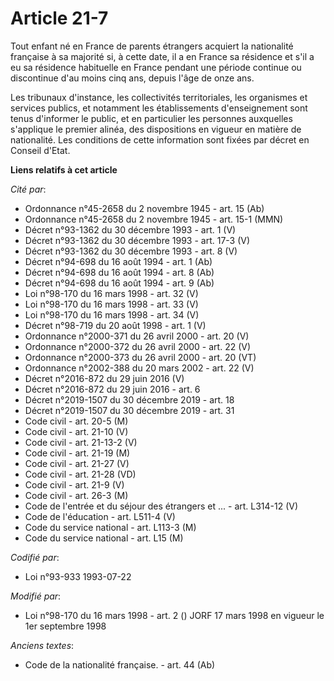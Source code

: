 # Article 21-7

Tout enfant né en France de parents étrangers acquiert la nationalité française à sa majorité si, à cette date, il a en
France sa résidence et s'il a eu sa résidence habituelle en France pendant une période continue ou discontinue d'au moins
cinq ans, depuis l'âge de onze ans.

Les tribunaux d'instance, les collectivités territoriales, les organismes et services publics, et notamment les
établissements d'enseignement sont tenus d'informer le public, et en particulier les personnes auxquelles s'applique le
premier alinéa, des dispositions en vigueur en matière de nationalité. Les conditions de cette information sont fixées par
décret en Conseil d'Etat.

**Liens relatifs à cet article**

_Cité par_:

  - Ordonnance n°45-2658 du 2 novembre 1945 - art. 15 (Ab)
  - Ordonnance n°45-2658 du 2 novembre 1945 - art. 15-1 (MMN)
  - Décret n°93-1362 du 30 décembre 1993 - art. 1 (V)
  - Décret n°93-1362 du 30 décembre 1993 - art. 17-3 (V)
  - Décret n°93-1362 du 30 décembre 1993 - art. 8 (V)
  - Décret n°94-698 du 16 août 1994 - art. 1 (Ab)
  - Décret n°94-698 du 16 août 1994 - art. 8 (Ab)
  - Décret n°94-698 du 16 août 1994 - art. 9 (Ab)
  - Loi n°98-170 du 16 mars 1998 - art. 32 (V)
  - Loi n°98-170 du 16 mars 1998 - art. 33 (V)
  - Loi n°98-170 du 16 mars 1998 - art. 34 (V)
  - Décret n°98-719 du 20 août 1998 - art. 1 (V)
  - Ordonnance n°2000-371 du 26 avril 2000 - art. 20 (V)
  - Ordonnance n°2000-372 du 26 avril 2000 - art. 22 (V)
  - Ordonnance n°2000-373 du 26 avril 2000 - art. 20 (VT)
  - Ordonnance n°2002-388 du 20 mars 2002 - art. 22 (V)
  - Décret n°2016-872 du 29 juin 2016 (V)
  - Décret n°2016-872 du 29 juin 2016 - art. 6
  - Décret n°2019-1507 du 30 décembre 2019 - art. 18
  - Décret n°2019-1507 du 30 décembre 2019 - art. 31
  - Code civil - art. 20-5 (M)
  - Code civil - art. 21-10 (V)
  - Code civil - art. 21-13-2 (V)
  - Code civil - art. 21-19 (M)
  - Code civil - art. 21-27 (V)
  - Code civil - art. 21-28 (VD)
  - Code civil - art. 21-9 (V)
  - Code civil - art. 26-3 (M)
  - Code de l'entrée et du séjour des étrangers et ... - art. L314-12 (V)
  - Code de l'éducation - art. L511-4 (V)
  - Code du service national - art. L113-3 (M)
  - Code du service national - art. L15 (M)

_Codifié par_:

  - Loi n°93-933 1993-07-22

_Modifié par_:

  - Loi n°98-170 du 16 mars 1998 - art. 2 () JORF 17 mars 1998 en vigueur le 1er septembre 1998

_Anciens textes_:

  - Code de la nationalité française. - art. 44 (Ab)
